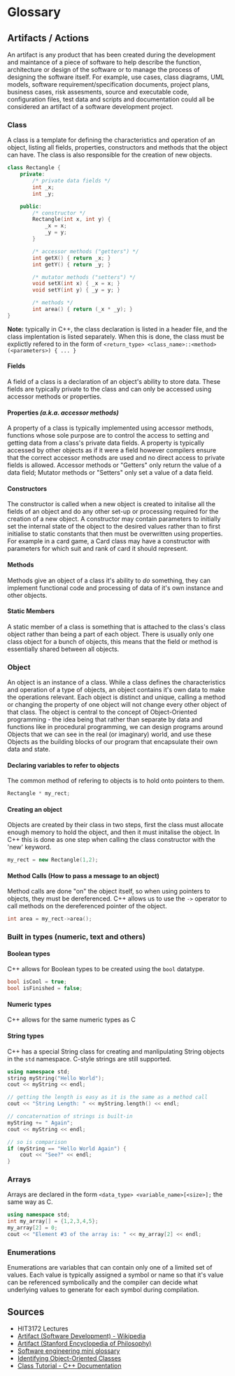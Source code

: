 Glossary
========

Artifacts / Actions
-------------------

An artifact is any product that has been created during the development and maintance of a piece of software to help describe the function, architecture or design of the software or to manage the process of designing the software itself. For example, use cases, class diagrams, UML models, software requirement/specification documents, project plans, business cases, risk assesments, source and executable code, configuration files, test data and scripts and documentation could all be considered an artifact of a software development project.

### Class

A class is a template for defining the characteristics and operation of an object, listing all fields, properties, constructors and methods that the object can have. The class is also responsible for the creation of new objects.

```c++
class Rectangle {
    private:
        /* private data fields */
        int _x;
        int _y;

    public:
        /* constructor */
        Rectangle(int x, int y) { 
            _x = x;
            _y = y;
        }

        /* accessor methods ("getters") */
        int getX() { return _x; }
        int getY() { return _y; }

        /* mutator methods ("setters") */
        void setX(int x) { _x = x; }
        void setY(int y) { _y = y; }

        /* methods */
        int area() { return (_x * _y); }
}
```

**Note:** typically in C++, the class declaration is listed in a header file, and the class implentation is listed separately. When this is done, the class must be explictly refered to in the form of `<return_type> <class_name>::<method>(<parameters>) { ... }`

#### Fields

A field of a class is a declaration of an object's ability to store data. These fields are typically private to the class and can only be accessed using accessor methods or properties.

#### Properties *(a.k.a. accessor methods)*

A property of a class is typically implemented using accessor methods, functions whose sole purpose are to control the access to setting and getting data from a class's private data fields. A property is typically accessed by other objects as if it were a field however compilers ensure that the correct accessor methods are used and no direct access to private fields is allowed.
Accessor methods or "Getters" only return the value of a data field; Mutator methods or "Setters" only set a value of a data field.

#### Constructors

The constructor is called when a new object is created to initalise all the fields of an object and do any other set-up or processing required for the creation of a new object. A constructor may contain parameters to initially set the internal state of the object to the desired values rather than to first initialise to static constants that then must be overwritten using properties. 
For example in a card game, a Card class may have a constructor with parameters for which suit and rank of card it should represent. 

#### Methods

Methods give an object of a class it's ability to *do* something, they can implement functional code and processing of data of it's own instance and other objects.

#### Static Members

A static member of a class is something that is attached to the class's class object rather than being a part of each object. There is usually only one class object for a bunch of objects, this means that the field or method is essentially shared between all objects.

### Object

An object is an instance of a class. While a class defines the characteristics and operation of a type of objects, an object contains it's own data to make the operations relevant. Each object is distinct and unique, calling a method or changing the property of one object will not change every other object of that class. The object is central to the concept of Object-Oriented programming - the idea being that rather than separate by data and functions like in procedural programming, we can design programs around Objects that we can see in the real (or imaginary) world, and use these Objects as the building blocks of our program that encapsulate their own data and state. 

#### Declaring variables to refer to objects

The common method of refering to objects is to hold onto pointers to them.

```c++
Rectangle * my_rect;
```

#### Creating an object

Objects are created by their class in two steps, first the class must allocate enough memory to hold the object, and then it must initalise the object. In C++ this is done as one step when calling the class constructor with the 'new' keyword. 

```c++
my_rect = new Rectangle(1,2);
```

#### Method Calls (How to pass a message to an object)

Method calls are done "on" the object itself, so when using pointers to objects, they must be dereferenced. C++ allows us to use the `->` operator to call methods on the dereferenced pointer of the object.

```c++
int area = my_rect->area();
```

### Built in types (numeric, text and others)

#### Boolean types

C++ allows for Boolean types to be created using the `bool` datatype.

```c++
bool isCool = true;
bool isFinished = false;
```

#### Numeric types

C++ allows for the same numeric types as C

#### String types

C++ has a special String class for creating and manlipulating String objects in the `std` namespace. C-style strings are still supported.

```c++
using namespace std;
string myString("Hello World");
cout << myString << endl;

// getting the length is easy as it is the same as a method call
cout << "String Length: " << myString.length() << endl;

// concaternation of strings is built-in
myString += " Again";
cout << myString << endl;

// so is comparison
if (myString == "Hello World Again") {
    cout << "See?" << endl;
}
```

### Arrays

Arrays are declared in the form `<data_type> <variable_name>[<size>];` the same way as C.

```c++
using namespace std;
int my_array[] = {1,2,3,4,5};
my_array[2] = 0;
cout << "Element #3 of the array is: " << my_array[2] << endl;
```

### Enumerations

Enumerations are variables that can contain only one of a limited set of values. Each value is typically assigned a symbol or name so that it's value can be referenced symbolically and the compiler can decide what underlying values to generate for each symbol during compilation.

Sources
-------
 * HIT3172 Lectures
 * [Artifact (Software Development) - Wikipedia](http://en.wikipedia.org/wiki/Artifact_(software_development))
 * [Artifact (Stanford Encyclopedia of Philosophy)](http://plato.stanford.edu/entries/artifact/)
 * [Software engineering mini glossary](http://www.idi.ntnu.no/grupper/su/publ/ese/se-defs.html)
 * [Identifying Object-Oriented Classes](http://www.codeproject.com/Articles/9900/Identifying-Object-Oriented-Classes)
 * [Class Tutorial - C++ Documentation](http://www.cplusplus.com/doc/tutorial/classes/)